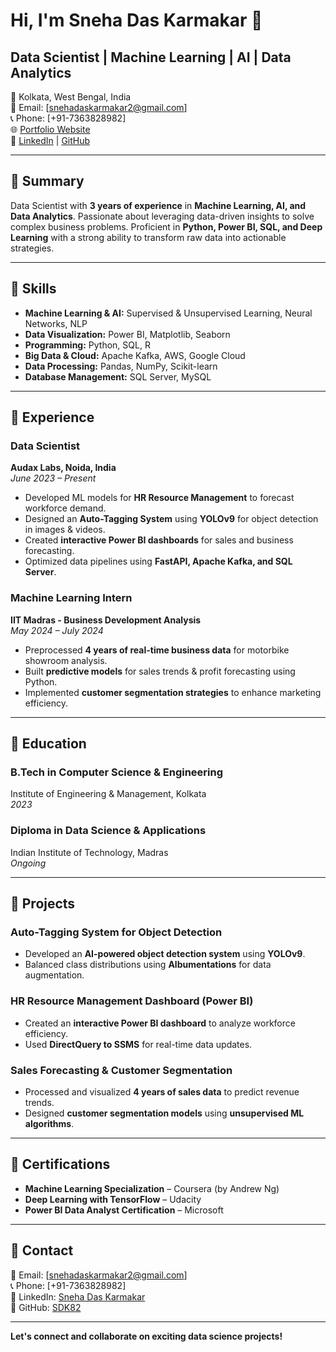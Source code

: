 # Hi, I'm Sneha Das Karmakar 👋

## Data Scientist | Machine Learning | AI | Data Analytics

📍 Kolkata, West Bengal, India  
📧 Email: [snehadaskarmakar2@gmail.com]  
📞 Phone: [+91-7363828982]  
🌐 [Portfolio Website](https://sneha-das-karmakar-portfolio.my.canva.site/data-scientist)  
🔗 [LinkedIn](https://www.linkedin.com/in/sneha-das-karmakar-038920206/) | [GitHub](https://github.com/SDK82)  

---

## 🔹 Summary

Data Scientist with **3 years of experience** in **Machine Learning, AI, and Data Analytics**. Passionate about leveraging data-driven insights to solve complex business problems. Proficient in **Python, Power BI, SQL, and Deep Learning** with a strong ability to transform raw data into actionable strategies.

---

## 🔹 Skills

- **Machine Learning & AI:** Supervised & Unsupervised Learning, Neural Networks, NLP
- **Data Visualization:** Power BI, Matplotlib, Seaborn
- **Programming:** Python, SQL, R
- **Big Data & Cloud:** Apache Kafka, AWS, Google Cloud
- **Data Processing:** Pandas, NumPy, Scikit-learn
- **Database Management:** SQL Server, MySQL

---

## 🔹 Experience

### **Data Scientist**  
**Audax Labs, Noida, India**  
*June 2023 – Present*  
- Developed ML models for **HR Resource Management** to forecast workforce demand.
- Designed an **Auto-Tagging System** using **YOLOv9** for object detection in images & videos.
- Created **interactive Power BI dashboards** for sales and business forecasting.
- Optimized data pipelines using **FastAPI, Apache Kafka, and SQL Server**.

### **Machine Learning Intern**  
**IIT Madras - Business Development Analysis**  
*May 2024 – July 2024*  
- Preprocessed **4 years of real-time business data** for motorbike showroom analysis.
- Built **predictive models** for sales trends & profit forecasting using Python.
- Implemented **customer segmentation strategies** to enhance marketing efficiency.

---

## 🔹 Education

### **B.Tech in Computer Science & Engineering**  
Institute of Engineering & Management, Kolkata  
*2023*

### **Diploma in Data Science & Applications**  
Indian Institute of Technology, Madras  
*Ongoing*

---

## 🔹 Projects

### **Auto-Tagging System for Object Detection**
- Developed an **AI-powered object detection system** using **YOLOv9**.
- Balanced class distributions using **Albumentations** for data augmentation.

### **HR Resource Management Dashboard (Power BI)**
- Created an **interactive Power BI dashboard** to analyze workforce efficiency.
- Used **DirectQuery to SSMS** for real-time data updates.

### **Sales Forecasting & Customer Segmentation**
- Processed and visualized **4 years of sales data** to predict revenue trends.
- Designed **customer segmentation models** using **unsupervised ML algorithms**.

---

## 🔹 Certifications

- **Machine Learning Specialization** – Coursera (by Andrew Ng)
- **Deep Learning with TensorFlow** – Udacity
- **Power BI Data Analyst Certification** – Microsoft

---

## 🔹 Contact

📧 Email: [snehadaskarmakar2@gmail.com]  
📞 Phone: [+91-7363828982]  
🔗 LinkedIn: [Sneha Das Karmakar](https://www.linkedin.com/in/sneha-das-karmakar-038920206/)  
🔗 GitHub: [SDK82](https://github.com/SDK82)  

---

**Let's connect and collaborate on exciting data science projects!**

